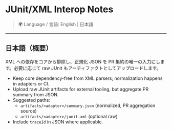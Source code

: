 # JUnit/XML Interop Notes

> 🌍 Language / 言語: English | 日本語

---

## 日本語（概要）

XML への依存をコアから排除し、正規化 JSON を PR 集約の唯一の入力にします。必要に応じて raw JUnit もアーティファクトとしてアップロードします。

- Keep core dependency-free from XML parsers; normalization happens in adapters or CI.
- Upload raw JUnit artifacts for external tooling, but aggregate PR summary from JSON.
- Suggested paths:
  - `artifacts/<adapter>/summary.json` (normalized, PR aggregation source)
  - `artifacts/<adapter>/junit.xml` (optional raw)
- Include `traceId` in JSON where applicable.
